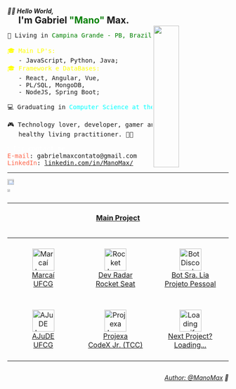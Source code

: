 <div>
   <h5 style="margin: 0;">👋🏾 Hello World,</h5>
   <h2 style="margin: 0px 0px 0px 25px;">I'm Gabriel <t style="color: green">"Mano"</t> Max.</h2>
</div>

<img align="right" href="https://www.linkedin.com/in/manomax/" height="322px" width="34%" src="https://i.giphy.com/media/VbnUQpnihPSIgIXuZv/giphy.webp"/>
<div>
<pre>
<span >📌 Living in <t style="color: green">Campina Grande - PB, Brazil</t> 🇧🇷.</span>
<span></span>
<span style="color: yellow">🎓 Main LP's:</span>
<span>   - JavaScript, Python, Java;</span>
<span style="color: yellow">🎓 Framework e DataBases:</span>
<span>   - React, Angular, Vue,</span>
<span>   - PL/SQL, MongoDB,</span>
<span>   - NodeJS, Spring Boot;</span>
<span></span>
<span>💻 Graduating in <t style="color: aqua">Computer Science at the UFCG </t></span>
<span></span>
<span>🎮 Technology lover, developer, gamer and</span>
<span>   healthy living practitioner. 💪🏽</span>
<span></span>
<span style="color: white">📞 For contact me:</span>
<span><t style="color: tomato">E-mail</t>: gabrielmaxcontato@gmail.com</span>
<span><t style="color: tomato">LinkedIn</t>: <a href="https://www.linkedin.com/in/manomax/">linkedin.com/in/ManoMax/</a></span>
</div>

___

<div 
style="display: flex;"
>
  <a href="https://github.com/ManoMax">
  <img width="58%" src="https://github-readme-stats.vercel.app/api?username=ManoMax&show_icons=true&theme=tokyonight&include_all_commits=true&count_private=true"/>
  <img width="38%" src="https://github-readme-stats.vercel.app/api/top-langs/?username=ManoMax&layout=compact&langs_count=7&theme=tokyonight"/>
</div>

___

<div>
   <h3 align="center" style="margin-bottom: 35px;">Main Project</h3>

   <div align="center">
      <table>
         <tr>
            <td align="center" width="250px" height="140px">
               <img src="https://marcai.netlify.app/assets/setup/marcai-logo.svg" alt="Marcaí Image" width="50"></img>
               </br>
               <a href="https://marcai.netlify.app/">Marcaí</a>
               </br>
               <span>UFCG</span>
            </td>
            <td align="center" width="250px" height="140px">
               <img src="https://images.emojiterra.com/google/android-12l/512px/1f680.png" alt="Rocket Image" width="50"></img>
               </br>
               <a href="https://github.com/ManoMax/dev-radar">Dev Radar</a>
               </br>
               <span>Rocket Seat</span>
            </td><td align="center" width="250px" height="140px">
               <img src="https://encrypted-tbn3.gstatic.com/images?q=tbn:ANd9GcRZtqwTBvzpePhcrI7zRxOcDZPuWiX40Y37v07aJlvEcoLgTAB9" alt="Bot Discord Sra. Lia Image" width="50"></img>
               </br>
               <a href="https://github.com/ManoMax/sra-lia">Bot Sra. Lia</a>
               </br>
               <span>Projeto Pessoal</span>
         </tr>
         <tr>
            <td align="center" width="250px" height="140px">
               <img src="https://i.imgur.com/9a8oA0e.png" alt="AJuDE Image" width="50"></img>
               </br>
               <a href="https://youtu.be/Gicpcce1_bI?si=KjjYcXtveod9RYTn">AJuDE</a>
               </br>
               <span>UFCG</span>
            </td>
            <td align="center" width="250px" height="140px">
               <img src="https://raw.githubusercontent.com/codexjr-dev/projexa-web/main/public/dashboard.png" alt="Projexa Image" width="50"></img>
               </br>
               <a href="https://projexa.vercel.app/entrar">Projexa</a>
               </br>
               <span>CodeX Jr. (TCC)</span>
            </td>
            <td align="center" width="250px" height="140px">
               <img src="https://media.tenor.com/On7kvXhzml4AAAAi/loading-gif.gif" alt="Loading gif" width="50"></img>
               </br>
               <a href="https://projexa.vercel.app/entrar">Next Project?</a>
               </br>
               <span>Loading...</span>
            </td>
         </tr>
      </table>
   </div>
</div>

<h2></h2>

<div align="right">
  <p><i>
    Author: <a href="https://www.linkedin.com/in/manomax/">@ManoMax</a> 💜
  </i></p>
</div>
  
<!--
                     RASCUNHOS:

<div style="display: inline_block"><br>
  <img align="center" alt="ManoMax-Js" height="30" width="40" src="https://raw.githubusercontent.com/devicons/devicon/master/icons/javascript/javascript-plain.svg">
  <img align="center" alt="ManoMax-MongoDB" height="30" width="40" src="https://raw.githubusercontent.com/devicons/devicon/master/icons/mongodb/mongodb-original.svg">
  <img align="center" alt="ManoMax-React" height="30" width="40" src="https://raw.githubusercontent.com/devicons/devicon/master/icons/react/react-original.svg">
  <img align="center" alt="ManoMax-Python" height="30" width="40" src="https://raw.githubusercontent.com/devicons/devicon/master/icons/python/python-original.svg">
  <img align="center" alt="ManoMax-Java" height="30" width="40" src="https://raw.githubusercontent.com/devicons/devicon/master/icons/java/java-original.svg">
  <img align="center" alt="ManoMax-Spring" height="30" width="40" src="https://raw.githubusercontent.com/devicons/devicon/master/icons/spring/spring-original.svg">
  <img align="center" alt="ManoMax-MySQL" height="30" width="40" src="https://raw.githubusercontent.com/devicons/devicon/master/icons/mysql/mysql-plain.svg">
</div>

<div> 
  <a href="https://www.youtube.com/ManoMax" target="_blank"><img src="https://img.shields.io/badge/YouTube-FF0000?style=for-the-badge&logo=youtube&logoColor=white" target="_blank"></a>
  <a href="https://instagram.com/gabrielmax.vm" target="_blank"><img src="https://img.shields.io/badge/-Instagram-%23E4405F?style=for-the-badge&logo=instagram&logoColor=white" target="_blank"></a>

<!-- <img href="https://www.linkedin.com/in/manomax/" height="200" width="266" src="https://i.imgur.com/kPL8l84.gif"/>
      <img href="https://www.linkedin.com/in/manomax/" height="242" width="266" src="https://media.giphy.com/media/v1.Y2lkPTc5MGI3NjExa2duMXdxaW53ODJuMWdtOTl4aWl5ZDd1cWpjZnA1YnBjeHZ1YXY2ayZlcD12MV9pbnRlcm5hbF9naWZfYnlfaWQmY3Q9Zw/xT9IgzoKnwFNmISR8I/giphy.gif"/> -->

<!--
   ```diff
   @@ I'm Gabriel Max @@
   + 📌 Living in Campina Grande - PB, Brazil 🇧🇷.

   ! 🎓 Main LP's:
   !    - JavaScript, Python, Java;

   ! 🎓 Framework e DataBases:
   !    - React, Angular, Vue,
   !    - PL/SQL, MongoDB,
   !    - NodeJS, Spring Boot;

   💻 Graduating in Computer Science at the UFCG

   # 🎮 Technology lover, developer, gamer and
   #    healthy living practitioner.

   - 📞 For contact me:
   - E-mail: gabrielmaxcontato@gmail.com
   - LinkedIn: https://www.linkedin.com/in/manomax/
   ```
-->

